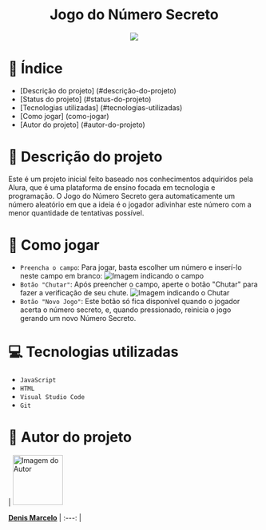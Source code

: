 <h1 align="center"> Jogo do Número Secreto </h1>

<p align="center">
<img loading="lazy" src="http://img.shields.io/static/v1?label=STATUS&message=EM%20DESENVOLVIMENTO&color=GREEN&style=for-the-badge"/>
</p>

# :page_facing_up: Índice

* [Descrição do projeto] (#descrição-do-projeto)
* [Status do projeto] (#status-do-projeto)
* [Tecnologias utilizadas] (#tecnologias-utilizadas)
* [Como jogar] (como-jogar)
* [Autor do projeto] (#autor-do-projeto)

# :open_book: Descrição do projeto

 Este é um projeto inicial feito baseado nos conhecimentos adquiridos pela Alura, que é uma plataforma de ensino focada em tecnologia
e programação. O Jogo do Número Secreto gera automaticamente um número aleatório em que a ideia é o jogador adivinhar este número
com a menor quantidade de tentativas possível.

# :game_die: Como jogar

- `Preencha o campo`: Para jogar, basta escolher um número e inserí-lo neste campo em branco:
![Imagem indicando o campo](https://github.com/user-attachments/assets/a9dc33b3-9457-404c-81ad-b3b0fb623ffc)
- `Botão "Chutar"`: Após preencher o campo, aperte o botão "Chutar" para fazer a verificação de seu chute.
![Imagem indicando o Chutar](https://github.com/user-attachments/assets/ff7063ea-c169-4c64-bfd6-e5c26633522b)
- `Botão "Novo Jogo"`: Este botão só fica disponível quando o jogador acerta o número secreto, e, quando pressionado, reinicia o jogo gerando um novo Número Secreto.

# :computer: Tecnologias utilizadas

- `JavaScript`
- `HTML`
- `Visual Studio Code`
- `Git`

# :bust_in_silhouette: Autor do projeto

| <a href="https://github.com/denismarcelo">
  <img src="https://github.com/denismarcelo.png" width="100px" alt="Imagem do Autor">
</a>

**[Denis Marcelo](https://github.com/denismarcelo)**
| :---: |
